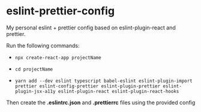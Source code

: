 # eslint-prettier-config

My personal eslint + prettier config based on eslint-plugin-react and prettier.

Run the following commands:

- `npx create-react-app projectName`

- `cd projectName `

- `yarn add --dev eslint typescript babel-eslint eslint-plugin-import prettier eslint-config-prettier eslint-plugin-prettier eslint-plugin-jsx-a11y eslint-plugin-react eslint-plugin-react-hooks`

Then create the **.eslintrc.json** and **.prettierrc** files using the provided config
